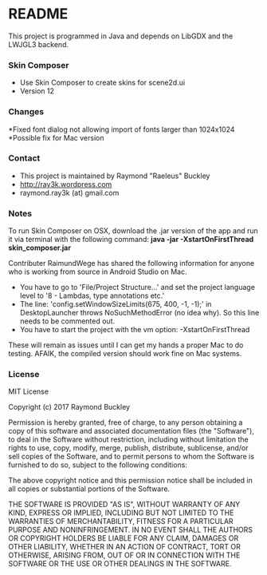 # README #

This project is programmed in Java and depends on LibGDX and the LWJGL3 backend.

### Skin Composer ###

* Use Skin Composer to create skins for scene2d.ui
* Version 12

### Changes ###

*Fixed font dialog not allowing import of fonts larger than 1024x1024
*Possible fix for Mac version

### Contact ###

* This project is maintained by Raymond "Raeleus" Buckley
* http://ray3k.wordpress.com
* raymond.ray3k (at) gmail.com

### Notes ###

To run Skin Composer on OSX, download the .jar version of the app and run it via terminal with the following command: **java -jar -XstartOnFirstThread skin_composer.jar**

Contributer RaimundWege has shared the following information for anyone who is working from source in Android Studio on Mac.

* You have to go to 'File/Project Structure...' and set the project language level to '8 - Lambdas, type annotations etc.'
* The line: 'config.setWindowSizeLimits(675, 400, -1, -1);' in DesktopLauncher throws NoSuchMethodError (no idea why). So this line needs to be commented out.
* You have to start the project with the vm option: -XstartOnFirstThread

These will remain as issues until I can get my hands a proper Mac to do testing. AFAIK, the compiled version should work fine on Mac systems.

### License ###
MIT License

Copyright (c) 2017 Raymond Buckley

Permission is hereby granted, free of charge, to any person obtaining a copy
of this software and associated documentation files (the "Software"), to deal
in the Software without restriction, including without limitation the rights
to use, copy, modify, merge, publish, distribute, sublicense, and/or sell
copies of the Software, and to permit persons to whom the Software is
furnished to do so, subject to the following conditions:

The above copyright notice and this permission notice shall be included in all
copies or substantial portions of the Software.

THE SOFTWARE IS PROVIDED "AS IS", WITHOUT WARRANTY OF ANY KIND, EXPRESS OR
IMPLIED, INCLUDING BUT NOT LIMITED TO THE WARRANTIES OF MERCHANTABILITY,
FITNESS FOR A PARTICULAR PURPOSE AND NONINFRINGEMENT. IN NO EVENT SHALL THE
AUTHORS OR COPYRIGHT HOLDERS BE LIABLE FOR ANY CLAIM, DAMAGES OR OTHER
LIABILITY, WHETHER IN AN ACTION OF CONTRACT, TORT OR OTHERWISE, ARISING FROM,
OUT OF OR IN CONNECTION WITH THE SOFTWARE OR THE USE OR OTHER DEALINGS IN THE
SOFTWARE.
